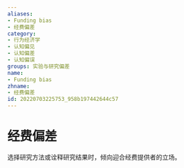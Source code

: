 ```yaml
---
aliases:
- Funding bias
- 经费偏差
category:
- 行为经济学
- 认知偏见
- 认知偏差
- 认知偏误
groups: 实验与研究偏差
name:
- Funding bias
zhname:
- 经费偏差
id: 20220703225753_958b197442644c57
---
```


# 经费偏差

选择研究方法或诠释研究结果时，倾向迎合经费提供者的立场。
